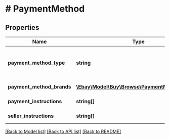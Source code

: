 # # PaymentMethod

## Properties

Name | Type | Description | Notes
------------ | ------------- | ------------- | -------------
**payment_method_type** | **string** | The payment method type, such as credit card or cash. For implementation help, refer to &lt;a href&#x3D;&#39;https://developer.ebay.com/api-docs/buy/browse/types/gct:PaymentMethodTypeEnum&#39;&gt;eBay API documentation&lt;/a&gt; | [optional]
**payment_method_brands** | [**\Ebay\Model\Buy\Browse\PaymentMethodBrand[]**](PaymentMethodBrand.md) | The payment method brands, including the payment method brand type and logo image. | [optional]
**payment_instructions** | **string[]** | The payment instructions for the buyer, such as &lt;i&gt;cash in person&lt;/i&gt; or &lt;i&gt;contact seller&lt;/i&gt;. | [optional]
**seller_instructions** | **string[]** | The seller instructions to the buyer, such as &lt;i&gt;accepts credit cards&lt;/i&gt; or &lt;i&gt;see description&lt;/i&gt;. | [optional]

[[Back to Model list]](../../README.md#models) [[Back to API list]](../../README.md#endpoints) [[Back to README]](../../README.md)
